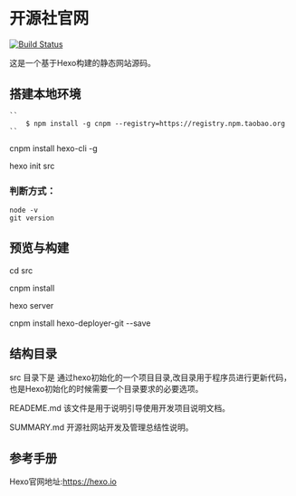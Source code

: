 # 开源社官网 
[![Build Status](https://travis-ci.org/robyle/kaiyuanshe.svg?branch=master)](https://travis-ci.org/robyle/kaiyuanshe)

这是一个基于Hexo构建的静态网站源码。

## 搭建本地环境

    ``
        $ npm install -g cnpm --registry=https://registry.npm.taobao.org
    ``
cnpm install hexo-cli -g

hexo init src

### 判断方式：

    node -v
    git version

## 预览与构建

cd src

cnpm install

hexo server

cnpm install hexo-deployer-git --save

## 结构目录

src 目录下是 通过hexo初始化的一个项目目录,改目录用于程序员进行更新代码，也是Hexo初始化的时候需要一个目录要求的必要选项。

READEME.md 该文件是用于说明引导使用开发项目说明文档。

SUMMARY.md 开源社网站开发及管理总结性说明。

## 参考手册

Hexo官网地址:<https://hexo.io>
